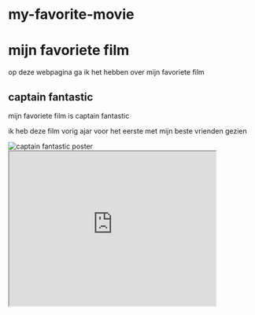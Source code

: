 # my-favorite-movie

<body>
    
<title>dit is een webpagina over mijn favoriete film</title>

<h1>mijn favoriete film</h1>

<p>op deze webpagina ga ik het hebben over mijn favoriete film</p>

<h2>captain fantastic</h2>

<p>mijn favoriete film is captain fantastic</p>
<p>ik heb deze film vorig ajar voor het eerste met mijn beste vrienden gezien</p>


<img src="img/91+Mvr7gpvL._AC_SL1500_.jpg" alt="captain fantastic poster">
<iframe width="420" height="315"
src="https://www.youtube.com/watch?v=w5jeBvjcJe4&ab_channel=BleeckerStreet">
</iframe>

</body>
